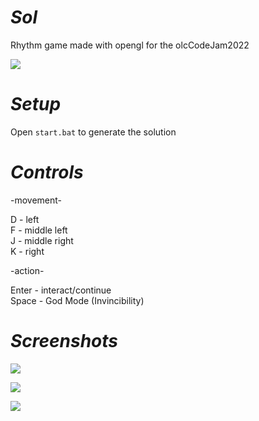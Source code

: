 # *Sol*

Rhythm game made with opengl for the olcCodeJam2022

![](https://i.imgur.com/YOSd4Mv.png)

# *Setup*

Open `start.bat` to generate the solution

# *Controls*

-movement- <br />

D - left <br />
F - middle left <br />
J - middle right <br />
K - right <br />

-action- <br />

Enter - interact/continue <br />
Space - God Mode (Invincibility)

# *Screenshots*


![](https://i.imgur.com/EAqKftl.png)

![](https://i.imgur.com/AqO6xqi.png)

![](https://i.imgur.com/vQNKNwP.png)
